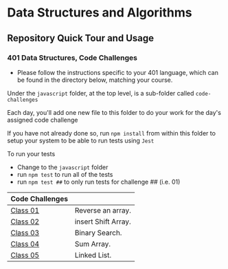 # Data Structures and Algorithms

## Repository Quick Tour and Usage

### 401 Data Structures, Code Challenges

- Please follow the instructions specific to your 401 language, which can be found in the directory below, matching your course.

Under the `javascript` folder, at the top level, is a sub-folder called `code-challenges`

Each day, you'll add one new file to this folder to do your work for the day's assigned code challenge

If you have not already done so, run `npm install` from within this folder to setup your system to be able to run tests using `Jest`

To run your tests

- Change to the `javascript` folder
- run `npm test` to run all of the tests
- run `npm test ##` to only run tests for challenge ## (i.e. 01)

| Code Challenges                                                      |                     |
| -------------------------------------------------------------------- | ------------------- |
| [Class 01](javascript/code-challenges/reverse-an-array/README.md)    | Reverse an array.   |
| [Class 02](javascript/code-challenges/array-insert-shift/README.md)  | insert Shift Array. |
| [Class 03](javascript/code-challenges/array-binary-search/README.md) | Binary Search.      |
| [Class 04](javascript/code-challenges/sum-array/README.md)           | Sum Array.          |
| [Class 05](javascript/code-challenges/linked-list/README.md)         | Linked List.        |
